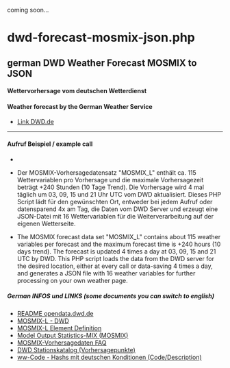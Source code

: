 coming soon...

# dwd-forecast-mosmix-json.php
## german DWD Weather Forecast MOSMIX to JSON

#### Wettervorhersage vom deutschen Wetterdienst
#### Weather forecast by the German Weather Service
- [Link DWD.de](https://www.dwd.de/)

---

#### Aufruf Beispiel / example call

- 

- Der MOSMIX-Vorhersagedatensatz "MOSMIX_L" enthält ca. 115 Wettervariablen pro Vorhersage und die maximale Vorhersagezeit beträgt +240 Stunden (10 Tage Trend). Die Vorhersage wird 4 mal täglich um 03, 09, 15 und 21 Uhr UTC vom DWD aktualisiert. Dieses PHP Script lädt für den gewünschten Ort, entweder bei jedem Aufruf oder datensparend 4x am Tag, die Daten vom DWD Server und erzeugt eine JSON-Datei mit 16 Wettervariablen für die Weiterverarbeitung auf der eigenen Wetterseite.

- The MOSMIX forecast data set "MOSMIX_L" contains about 115 weather variables per forecast and the maximum forecast time is +240 hours (10 days trend). The forecast is updated 4 times a day at 03, 09, 15 and 21 UTC by DWD. This PHP script loads the data from the DWD server for the desired location, either at every call or data-saving 4 times a day, and generates a JSON file with 16 weather variables for further processing on your own weather page.


##### German INFOS und LINKS (some documents you can switch to english)
- [README opendata.dwd.de ](https://opendata.dwd.de/README.txt)
- [MOSMIX-L - DWD ](https://dwd-geoportal.de/products/G_FJM/)
- [MOSMIX-L Element Definition ](https://www.dwd.de/DE/leistungen/opendata/help/schluessel_datenformate/kml/mosmix_elemente_xls.xlsx?__blob=publicationFile&v=7)
- [Model Output Statistics-MIX (MOSMIX)](https://www.dwd.de/DE/leistungen/met_verfahren_mosmix/met_verfahren_mosmix.html)
- [MOSMIX-Vorhersagedaten FAQ](https://rcccm.dwd.de/DE/leistungen/met_verfahren_mosmix/faq/faq_mosmix_node.html)
- [DWD Stationskatalog (Vorhersagepunkte)](https://www.dwd.de/DE/leistungen/met_verfahren_mosmix/mosmix_stationskatalog.cfg?view=nasPublication&nn=16102)
- [ww-Code - Hashs mit deutschen Konditionen (Code/Description)](https://wetterkanal.kachelmannwetter.com/was-ist-der-ww-code-in-der-meteorologie/)

